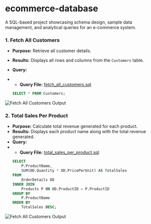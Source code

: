 # ecommerce-database
A SQL-based project showcasing schema design, sample data management, and analytical queries for an e-commerce system.
### 1. Fetch All Customers
- **Purpose:** Retrieve all customer details.
- **Results:** Displays all rows and columns from the `Customers` table.
- **Query:**
- - **Query File:** [fetch_all_customers.sql](queries/fetch_all_customers.sql)

  ```sql
  SELECT * FROM Customers;
 ![Fetch All Customers Output](assets/fetch_all_customers_output..png)
### 2. Total Sales Per Product
- **Purpose:** Calculate total revenue generated for each product.
- **Results:** Displays each product name along with the total revenue generated.
- **Query:**
- - **Query File:** [total_sales_per_product.sql](queries/total_sales_per_product.sql)
  ```sql
  SELECT 
      P.ProductName, 
      SUM(OD.Quantity * OD.PricePerUnit) AS TotalSales
  FROM 
      OrderDetails OD
  INNER JOIN 
      Products P ON OD.ProductID = P.ProductID
  GROUP BY 
      P.ProductName
  ORDER BY 
      TotalSales DESC;
 ![Fetch All Customers Output](assets/fetch_all_customers_output..png)
  
  


